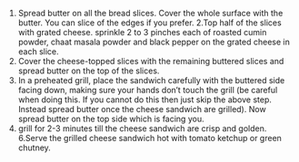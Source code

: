 1. Spread butter on all the bread slices. Cover the whole surface with the butter. You can slice of the edges if you prefer.
2.Top half of the slices with grated cheese. sprinkle 2 to 3 pinches each of roasted cumin powder, chaat masala powder and black pepper on the grated cheese in each slice.
3. Cover the cheese-topped slices with the remaining buttered slices and spread butter on the top of the slices.
4. In a preheated grill, place the sandwich carefully with the buttered side facing down, making sure your hands don’t touch the grill (be careful when doing this. If you cannot do this then just skip the above step. Instead spread butter once the cheese sandwich are grilled). Now spread butter on the top side which is facing you.
5. grill for 2-3 minutes till the cheese sandwich are crisp and golden.
6.Serve the grilled cheese sandwich hot with tomato ketchup or green chutney.